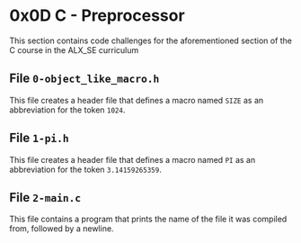 # 0x0D C - Preprocessor
This section contains code challenges for the aforementioned section of the C course in the ALX_SE curriculum

## File `0-object_like_macro.h`
This file creates a header file that defines a macro named `SIZE` as an abbreviation for the token `1024`.

## File `1-pi.h`
This file creates a header file that defines a macro named `PI` as an abbreviation for the token `3.14159265359`.

## File `2-main.c`
This file contains a program that prints the name of the file it was compiled from, followed by a newline.


